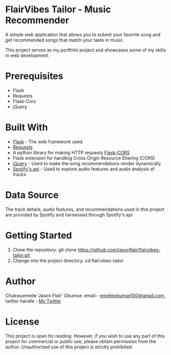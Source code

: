 # FlairVibes Tailor - Music Recommender
A simple web application that allows you to submit your favorite song and get recommended songs that match your taste in music.

This project serves as my portfolio project and showcases some of my skills in web development.

# Prerequisites
- Flask
- Requests
- Flask-Cors
- jQuery

# Built With
- <a href="https://flask.palletsprojects.com/en/2.2.x/" target="_blank">Flask</a> - The web framework used
- <a href="https://docs.python-requests.org/en/latest/" target="_blank">Requests</a>
 - A python library for making HTTP requests
<a href="https://flask-cors.readthedocs.io/en/latest/" target="_blank">Flask-CORS</a>
 - Flask extension for handling Cross Origin Resource Sharing (CORS)
 - <a href="https://api.jquery.com/" target="_blank">jQuery</a> - Used to make the song recommendations render dynamically
 - <a href="https://developer.spotify.com/" target="_blank">Spotify's api</a> - Used to explore audio features and audio analysis of tracks

# Data Source
The track details, audio features, and recommendations used in this project are provided by Spotify and harnessed through Spotify's api

# Getting Started
1. Clone the repository:
   git clone https://github.com/jasonflair/flairvibes-tailor.git
2. Change into the project directory:
   cd flairvibes-tailor

# Author
Chukwuemelie 'Jason Flair' Obumse. email - emelieobumse100@gmail.com, twitter handle - <a href="https://twitter.com/jasonffs_" target="_blank"> My Twitter</a>

# License
This project is open for reading. However, if you wish to use any part of this project for commercial or public use, please obtain permission from the author. Unauthorized use of this project is strictly prohibited.
